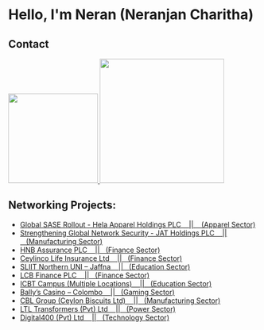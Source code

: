 <h1>Hello, I'm Neran (Neranjan Charitha) </h1>

## Contact

<p>
  <a href="tel:+61421148490">
    <img src="https://img.shields.io/badge/Phone-%2B61%20421%20148%20490-blue" width="180">
  </a>
  <a href="mailto:nerancharitha@gmail.com">
    <img src="https://img.shields.io/badge/Email-nerancharitha%40gmail.com-red" width="250">
  </a>
</p>


<h2>Networking Projects:</h2>

- [Global SASE Rollout - Hela Apparel Holdings PLC &nbsp;&nbsp;&nbsp;||&nbsp;&nbsp;&nbsp; (Apparel Sector)](https://github.com/NeranjanCharitha/Global-SASE-Rollout-Hela-Apparel-Holdings-PLC/blob/main/README.md)
- [Strengthening Global Network Security - JAT Holdings PLC &nbsp;&nbsp;&nbsp;||&nbsp;&nbsp;&nbsp;(Manufacturing Sector)](https://github.com/NeranjanCharitha/Strengthening-Global-Network-Security---JAT-Holdings-PLC/blob/main/README.md)
- [HNB Assurance PLC &nbsp;&nbsp;&nbsp;||&nbsp;&nbsp;&nbsp;(Finance Sector)](https://github.com/NeranjanCharitha/Redesign-of-HNB-Assurance-s-Enterprise-Network/blob/main/README.md)
- [Ceylinco Life Insurance Ltd &nbsp;&nbsp;&nbsp;||&nbsp;&nbsp;&nbsp;(Finance Sector)](https://github.com/NeranjanCharitha/Redesign-of-Security-and-LAN-Infrastructure-for-Ceylinco-Life-Insurance-Ltd/blob/main/README.md)
- [SLIIT Northern UNI – Jaffna &nbsp;&nbsp;&nbsp;||&nbsp;&nbsp;&nbsp;(Education Sector)](https://github.com/NeranjanCharitha/SLIIT-Northern-Uni-Campus-Network/blob/main/README.md)
- [LCB Finance PLC &nbsp;&nbsp;&nbsp;||&nbsp;&nbsp;&nbsp;(Finance Sector)](https://github.com/NeranjanCharitha/LCB-Finance-SDWAN-Deployment/blob/main/README.md)
- [ICBT Campus (Multiple Locations) &nbsp;&nbsp;&nbsp;||&nbsp;&nbsp;&nbsp;(Education Sector)](https://github.com/NeranjanCharitha/ICBT-Campus-SDWAN-Deployment/blob/main/README.md)
- [Bally’s Casino – Colombo &nbsp;&nbsp;&nbsp;||&nbsp;&nbsp;&nbsp;(Gaming Sector)](https://github.com/NeranjanCharitha/Ballys-Casino-Network-Security/blob/main/README.md)
- [CBL Group (Ceylon Biscuits Ltd) &nbsp;&nbsp;&nbsp;||&nbsp;&nbsp;&nbsp;(Manufacturing Sector)](https://github.com/NeranjanCharitha/CBL-Group-FortiGate-AZURE-Integration-Manage-Firewalls/blob/main/README.md)
- [LTL Transformers (Pvt) Ltd &nbsp;&nbsp;&nbsp;||&nbsp;&nbsp;&nbsp;(Power Sector)](https://github.com/NeranjanCharitha/Network-Transformation-SD-WAN-Deployment-LTL-Transformers-Pvt-Ltd-/blob/main/README.md)
- [Digital400 (Pvt) Ltd &nbsp;&nbsp;&nbsp;||&nbsp;&nbsp;&nbsp;(Technology Sector)](https://github.com/NeranjanCharitha/Digital400/blob/main/README.md)


<!--
**joshmadakor1/joshmadakor1** is a ✨ _special_ ✨ repository because its `README.md` (this file) appears on your GitHub profile.

Here are some ideas to get you started:

- 🔭 I’m currently working on ...
- 🌱 I’m currently learning ...
- 👯 I’m looking to collaborate on ...
- 🤔 I’m looking for help with ...
- 💬 Ask me about ...
- 📫 How to reach me: ...
- 😄 Pronouns: ...
- ⚡ Fun fact: ...
-->
